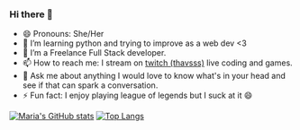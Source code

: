 ### Hi there 👋

- 😄 Pronouns: She/Her 
- 🌱 I’m learning python and trying to improve as a web dev <3 
- 🔭 I’m a Freelance Full Stack developer. 
- 📫 How to reach me: I stream on [twitch (thavsss)](https://www.twitch.tv/thavsss) live coding and games.
- 💬 Ask me about anything I would love to know what's in your head and see if that can spark a conversation.
- ⚡ Fun fact: I enjoy playing league of legends but I suck at it 😄

[![Maria's GitHub stats](https://github-readme-stats.vercel.app/api?username=milg15&show_icons=true&theme=dracula&hide=stars)](https://github.com/milg15/github-readme-stats)
[![Top Langs](https://github-readme-stats.vercel.app/api/top-langs/?username=milg15&layout=compact)](https://github.com/milg15/github-readme-stats)
